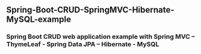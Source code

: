 ## Spring-Boot-CRUD-SpringMVC-Hibernate-MySQL-example
### Spring Boot CRUD web application example with Spring MVC – ThymeLeaf - Spring Data JPA – Hibernate - MySQL

